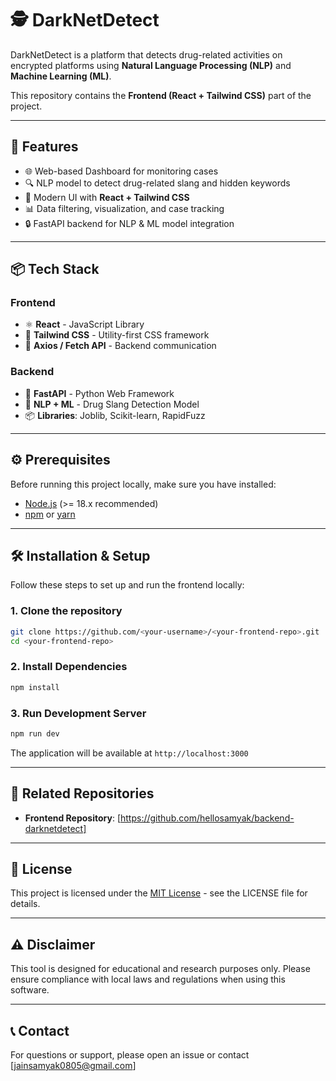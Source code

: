 # 🕵️ DarkNetDetect

DarkNetDetect is a platform that detects drug-related activities on encrypted platforms using **Natural Language Processing (NLP)** and **Machine Learning (ML)**.

This repository contains the **Frontend (React + Tailwind CSS)** part of the project.

---

## 🚀 Features

- 🌐 Web-based Dashboard for monitoring cases
- 🔍 NLP model to detect drug-related slang and hidden keywords
- 🎨 Modern UI with **React + Tailwind CSS**
- 📊 Data filtering, visualization, and case tracking
- 🔒 FastAPI backend for NLP & ML model integration

---

## 📦 Tech Stack

### Frontend
- ⚛️ **React** - JavaScript Library
- 🎨 **Tailwind CSS** - Utility-first CSS framework
- 🔄 **Axios / Fetch API** - Backend communication

### Backend
- 🐍 **FastAPI** - Python Web Framework
- 🤖 **NLP + ML** - Drug Slang Detection Model
- 📦 **Libraries**: Joblib, Scikit-learn, RapidFuzz

---

## ⚙️ Prerequisites

Before running this project locally, make sure you have installed:

- [Node.js](https://nodejs.org/) (>= 18.x recommended)
- [npm](https://www.npmjs.com/) or [yarn](https://yarnpkg.com/)

---

## 🛠️ Installation & Setup

Follow these steps to set up and run the frontend locally:

### 1. Clone the repository
```bash
git clone https://github.com/<your-username>/<your-frontend-repo>.git
cd <your-frontend-repo>
```

### 2. Install Dependencies
```bash
npm install
```

### 3. Run Development Server
```bash
npm run dev
```

The application will be available at `http://localhost:3000`

---

## 🔗 Related Repositories

- **Frontend Repository**: [https://github.com/hellosamyak/backend-darknetdetect]

---

## 📄 License

This project is licensed under the [MIT License](LICENSE) - see the LICENSE file for details.

---

## ⚠️ Disclaimer

This tool is designed for educational and research purposes only. Please ensure compliance with local laws and regulations when using this software.

---

## 📞 Contact

For questions or support, please open an issue or contact [jainsamyak0805@gmail.com]

